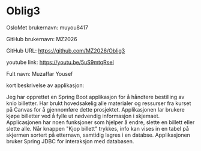 # Oblig3

OsloMet brukernavn: muyou8417

GitHub brukernavn: MZ2026

GitHub URL: https://github.com/MZ2026/Oblig3

youtube link: https://youtu.be/5uS9mtqRseI

Fult navn: Muzaffar Yousef

kort beskrivelse av applikasjon:

Jeg har opprettet en Spring Boot applikasjon for å håndtere  bestilling av knio billetter. Har brukt 
hovedsakelig alle materialer og ressurser fra kurset på Canvas for å gjennomføre dette prosjektet.
Applikasjonen lar brukere kjøpe billetter ved å fylle ut nødvendig informasjon i skjemaet. Applicasjonen har noen funksjoner 
som hjelper å endre, slette en billett eller slette alle. Når knappen "Kjop billett" trykkes, info kan vises in 
en tabel på skjermen sortert på etternavn, samtidig lagres i en databse. Applikasjonen bruker Spring JDBC for 
interaksjon med databasen. 